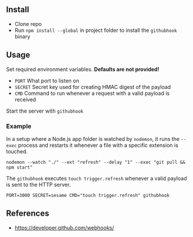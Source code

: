 ## Install

  - Clone repo
  - Run `npm install --global` in project folder to install the `githubhook` binary

## Usage

Set required environment variables. **Defaults are not provided!**

  - `PORT` What port to listen on
  - `SECRET` Secret key used for creating HMAC digest of the payload
  - `CMD` Command to run whenever a request with a valid payload is received

Start the server with `githubhook`

### Example

In a setup where a Node.js app folder is watched by `nodemon`, it runs the
`--exec` process and restarts it whenever a file with a specific extension is
touched.

    nodemon --watch "./" --ext "refresh" --delay "1" --exec "git pull && npm start"

The `githubhook` executes `touch trigger.refresh` whenever a valid payload is
sent to the HTTP server.

    PORT=3000 SECRET=sesame CMD="touch trigger.refresh" githubhook

## References

- https://developer.github.com/webhooks/
